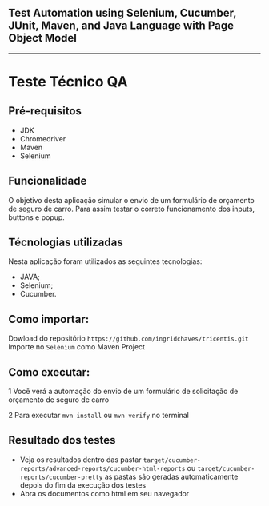 Test Automation using **Selenium**, **Cucumber**, **JUnit**, **Maven**, and **Java Language** with **Page Object Model**
---
---
# Teste Técnico QA
## Pré-requisitos 
- JDK
- Chromedriver
- Maven
- Selenium

## Funcionalidade
O objetivo desta aplicação simular o envio de um formulário de orçamento de seguro de carro. Para assim testar o correto funcionamento dos inputs, buttons e popup.

## Técnologias utilizadas
Nesta aplicação foram utilizados as seguintes tecnologias:
- JAVA;
- Selenium;
- Cucumber.

## Como importar:

Dowload do repositório `https://github.com/ingridchaves/tricentis.git`
Importe no `Selenium` como Maven Project

## Como executar:
1 Você verá a automação do envio de um formulário de solicitação de orçamento de seguro de carro

2 Para executar `mvn install` ou `mvn verify` no terminal

## Resultado dos testes
- Veja os resultados dentro das pastar `target/cucumber-reports/advanced-reports/cucumber-html-reports` ou `target/cucumber-reports/cucumber-pretty` as pastas são geradas automaticamente depois do fim da execução dos testes
- Abra os documentos como html em seu navegador


